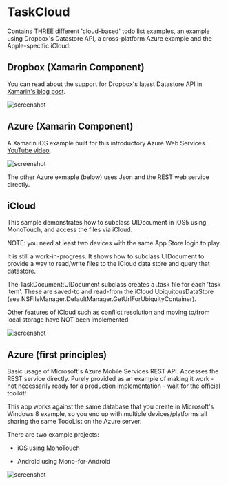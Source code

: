 TaskCloud
=========

Contains THREE different 'cloud-based' todo list examples, an example using Dropbox's Datastore API, a cross-platform Azure example and the Apple-specific iCloud:


Dropbox (Xamarin Component)
-------

You can read about the support for Dropbox's latest Datastore API in [Xamarin's blog post](http://blog.xamarin.com/a-quick-look-at-dropbox%E2%80%99s-new-datastore-api%E2%80%A6-in-c-sharp/).

![screenshot](https://raw.github.com/conceptdev/TaskCloud/master/Dropbox/Screenshots/iOS1.png)

Azure (Xamarin Component)
-----
A Xamarin.iOS example built for this introductory Azure Web Services [YouTube video](http://www.youtube.com/watch?v=3O7eFwyiS8Q). 

![screenshot](https://raw.github.com/conceptdev/TaskCloud/master/QuickStartXamarin/Screenshots/iOS1.png)

The other Azure exmaple (below) uses Json and the REST web service directly.


iCloud
------

This sample demonstrates how to subclass UIDocument in iOS5 using MonoTouch, and access the files via iCloud.

NOTE: you need at least two devices with the same App Store login to play.

It is still a work-in-progress. It shows how to subclass UIDocument to provide a way to read/write
files to the iCloud data store and query that datastore.

The TaskDocument:UIDocument subclass creates a .task file for each 'task item'. These are saved-to and read-from 
the iCloud UbiquitousDataStore (see NSFileManager.DefaultManager.GetUrlForUbiquityContainer).

Other features of iCloud such as conflict resolution and moving to/from local storage have NOT been implemented.

![screenshot](http://1.bp.blogspot.com/-XfF8owsMCAo/T1QLNeOsV-I/AAAAAAAABWo/WYaR8hKpgx4/s1600/TaskCloud.png "Sample") 

Azure (first principles)
-----
Basic usage of Microsoft's Azure Mobile Services REST API. Accesses the REST service directly. Purely provided as an example of making it work - not necessarily ready for a production implementation - wait for the official toolkit!

This app works against the same database that you create in Microsoft's Windows 8 example, so you end up with multiple devices/platforms all sharing the same TodoList on the Azure server.

There are two example projects:

* iOS using MonoTouch

* Android using Mono-for-Android

![screenshot](https://raw.github.com/conceptdev/TaskCloud/master/Azure/Screenshots/Screenshots_sml.png)